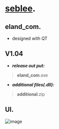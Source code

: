 # [**seblee**](https://seblee.github.io).
## eland_com.
- designed with QT

## V1.04
- ***release out put:*** 
> **eland_com**.exe

- ***additional files(.dll):*** 
> **additional**.zip

## UI.
![image](https://user-images.githubusercontent.com/28698690/34398695-e224d59c-ebbb-11e7-99b4-7ac735b1e0ee.png)
